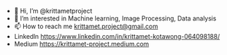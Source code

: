 - 👋 Hi, I’m @krittametproject
- 👀 I’m interested in Machine learning, Image Processing, Data analysis
- 📫 How to reach me krittamet.project@gmail.com
- Linkedln https://www.linkedin.com/in/krittamet-kotawong-064098188/
- Medium https://krittamet-project.medium.com
<!---
krittametproject/krittametproject is a ✨ special ✨ repository because its `README.md` (this file) appears on your GitHub profile.
You can click the Preview link to take a look at your changes.
--->
